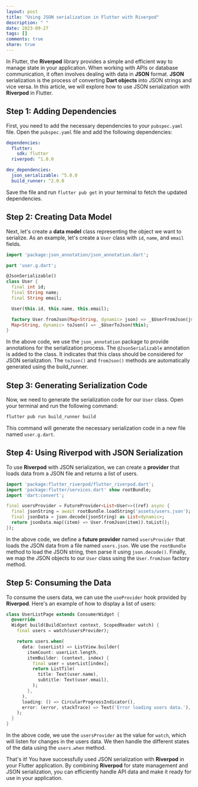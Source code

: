 ```yaml
---
layout: post
title: "Using JSON serialization in Flutter with Riverpod"
description: " "
date: 2023-09-27
tags: []
comments: true
share: true
---
```


In Flutter, the **Riverpod** library provides a simple and efficient way to manage state in your application. When working with APIs or database communication, it often involves dealing with data in **JSON** format. **JSON** serialization is the process of converting **Dart objects** into JSON strings and vice versa. In this article, we will explore how to use JSON serialization with **Riverpod** in Flutter.

## Step 1: Adding Dependencies

First, you need to add the necessary dependencies to your `pubspec.yaml` file. Open the `pubspec.yaml` file and add the following dependencies:

```yaml
dependencies:
  flutter:
    sdk: flutter
  riverpod: ^1.0.0

dev_dependencies:
  json_serializable: ^5.0.0
  build_runner: ^2.0.0
```

Save the file and run `flutter pub get` in your terminal to fetch the updated dependencies.

## Step 2: Creating Data Model

Next, let's create a **data model** class representing the object we want to serialize. As an example, let's create a `User` class with `id`, `name`, and `email` fields.

```dart
import 'package:json_annotation/json_annotation.dart';

part 'user.g.dart';

@JsonSerializable()
class User {
  final int id;
  final String name;
  final String email;

  User(this.id, this.name, this.email);

  factory User.fromJson(Map<String, dynamic> json) => _$UserFromJson(json);
  Map<String, dynamic> toJson() => _$UserToJson(this);
}
```

In the above code, we use the `json_annotation` package to provide annotations for the serialization process. The `@JsonSerializable` annotation is added to the class. It indicates that this class should be considered for JSON serialization. The `toJson()` and `fromJson()` methods are automatically generated using the build_runner.

## Step 3: Generating Serialization Code

Now, we need to generate the serialization code for our `User` class. Open your terminal and run the following command:

```bash
flutter pub run build_runner build
```

This command will generate the necessary serialization code in a new file named `user.g.dart`.

## Step 4: Using Riverpod with JSON Serialization

To use **Riverpod** with JSON serialization, we can create a **provider** that loads data from a JSON file and returns a list of users.

```dart
import 'package:flutter_riverpod/flutter_riverpod.dart';
import 'package:flutter/services.dart' show rootBundle;
import 'dart:convert';

final usersProvider = FutureProvider<List<User>>((ref) async {
  final jsonString = await rootBundle.loadString('assets/users.json');
  final jsonData = json.decode(jsonString) as List<dynamic>;
  return jsonData.map((item) => User.fromJson(item)).toList();
});
```

In the above code, we define a **future provider** named `usersProvider` that loads the JSON data from a file named `users.json`. We use the `rootBundle` method to load the JSON string, then parse it using `json.decode()`. Finally, we map the JSON objects to our `User` class using the `User.fromJson` factory method.

## Step 5: Consuming the Data

To consume the users data, we can use the `useProvider` hook provided by **Riverpod**. Here's an example of how to display a list of users:

```dart
class UserListPage extends ConsumerWidget {
  @override
  Widget build(BuildContext context, ScopedReader watch) {
    final users = watch(usersProvider);

    return users.when(
      data: (userList) => ListView.builder(
        itemCount: userList.length,
        itemBuilder: (context, index) {
          final user = userList[index];
          return ListTile(
            title: Text(user.name),
            subtitle: Text(user.email),
          );
        },
      ),
      loading: () => CircularProgressIndicator(),
      error: (error, stackTrace) => Text('Error loading users data.'),
    );
  }
}
```

In the above code, we use the `usersProvider` as the value for `watch`, which will listen for changes in the users data. We then handle the different states of the data using the `users.when` method.

That's it! You have successfully used JSON serialization with **Riverpod** in your Flutter application. By combining **Riverpod** for state management and JSON serialization, you can efficiently handle API data and make it ready for use in your application.